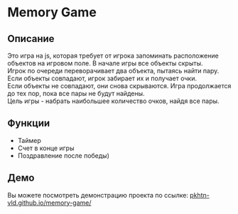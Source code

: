# Memory Game

## Описание
Это игра на js, которая требует от игрока запоминать расположение объектов на игровом поле. В начале игры все объекты скрыты.
<br>Игрок по очереди переворачивает два объекта, пытаясь найти пару. Если объекты совпадают, игрок забирает их и получает очки.
<br>Если объекты не совпадают, они снова скрываются. Игра продолжается до тех пор, пока все пары не будут найдены.
<br>Цель игры - набрать наибольшее количество очков, найдя все пары.

## Функции
- Таймер
- Счет в конце игры
- Поздравление после победы)

## Демо
Вы можете посмотреть демонстрацию проекта по ссылке: [pkhtn-vld.github.io/memory-game/](https://pkhtn-vld.github.io/memory-game/)
